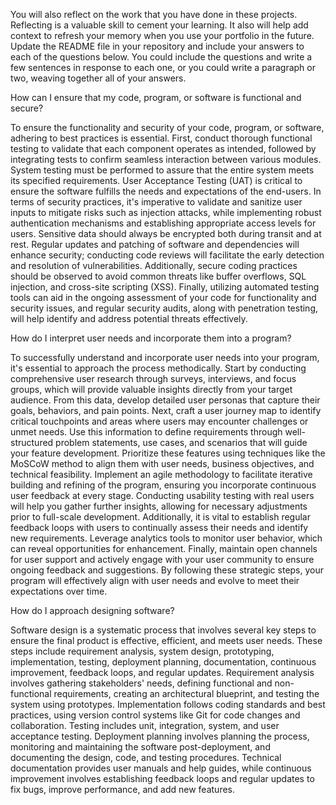 You will also reflect on the work that you have done in these projects. Reflecting is a valuable skill to cement your learning. It also will help add context to refresh your memory when you use your portfolio in the future. Update the README file in your repository and include your answers to each of the questions below. You could include the questions and write a few sentences in response to each one, or you could write a paragraph or two, weaving together all of your answers.

How can I ensure that my code, program, or software is functional and secure?

To ensure the functionality and security of your code, program, or software, adhering to best practices is essential. First, conduct thorough functional testing to validate that each component operates as intended, followed by integrating tests to confirm seamless interaction between various modules. System testing must be performed to assure that the entire system meets its specified requirements. User Acceptance Testing (UAT) is critical to ensure the software fulfills the needs and expectations of the end-users. In terms of security practices, it's imperative to validate and sanitize user inputs to mitigate risks such as injection attacks, while implementing robust authentication mechanisms and establishing appropriate access levels for users. Sensitive data should always be encrypted both during transit and at rest. Regular updates and patching of software and dependencies will enhance security; conducting code reviews will facilitate the early detection and resolution of vulnerabilities. Additionally, secure coding practices should be observed to avoid common threats like buffer overflows, SQL injection, and cross-site scripting (XSS). Finally, utilizing automated testing tools can aid in the ongoing assessment of your code for functionality and security issues, and regular security audits, along with penetration testing, will help identify and address potential threats effectively.

How do I interpret user needs and incorporate them into a program?

To successfully understand and incorporate user needs into your program, it's essential to approach the process methodically. Start by conducting comprehensive user research through surveys, interviews, and focus groups, which will provide valuable insights directly from your target audience. From this data, develop detailed user personas that capture their goals, behaviors, and pain points. Next, craft a user journey map to identify critical touchpoints and areas where users may encounter challenges or unmet needs. Use this information to define requirements through well-structured problem statements, use cases, and scenarios that will guide your feature development. Prioritize these features using techniques like the MoSCoW method to align them with user needs, business objectives, and technical feasibility. Implement an agile methodology to facilitate iterative building and refining of the program, ensuring you incorporate continuous user feedback at every stage. Conducting usability testing with real users will help you gather further insights, allowing for necessary adjustments prior to full-scale development. Additionally, it is vital to establish regular feedback loops with users to continually assess their needs and identify new requirements. Leverage analytics tools to monitor user behavior, which can reveal opportunities for enhancement. Finally, maintain open channels for user support and actively engage with your user community to ensure ongoing feedback and suggestions. By following these strategic steps, your program will effectively align with user needs and evolve to meet their expectations over time.

How do I approach designing software?

Software design is a systematic process that involves several key steps to ensure the final product is effective, efficient, and meets user needs. These steps include requirement analysis, system design, prototyping, implementation, testing, deployment planning, documentation, continuous improvement, feedback loops, and regular updates. Requirement analysis involves gathering stakeholders' needs, defining functional and non-functional requirements, creating an architectural blueprint, and testing the system using prototypes. Implementation follows coding standards and best practices, using version control systems like Git for code changes and collaboration. Testing includes unit, integration, system, and user acceptance testing. Deployment planning involves planning the process, monitoring and maintaining the software post-deployment, and documenting the design, code, and testing procedures. Technical documentation provides user manuals and help guides, while continuous improvement involves establishing feedback loops and regular updates to fix bugs, improve performance, and add new features.
